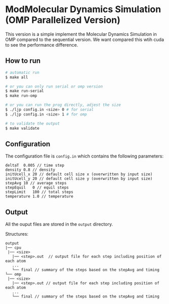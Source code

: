 # ModMolecular Dynamics Simulation (OMP Parallelized Version)

This version is a simple implement the Molecular Dynamics Simulation in OMP compared to the sequential version.
We want compared this wtih cuda to see the performance difference.

## How to run

```bash
# automatic run
$ make all

# or you can only run serial or omp version
$ make run-serial
$ make run-omp

# or you can run the prog directly, adjest the size
$ ./ljp config.in <size> 0 # for serial
$ ./ljp config.in <size> 1 # for omp

# to validate the output
$ make validate
```

## Configuration

The configuration file is `config.in` which contains the following parameters:

```
deltaT  0.005 // time step
density	0.8 // density
initUcell_x	20 // default cell size x (overwritten by input size)
initUcell_y	20 // default cell size y (overwritten by input size)
stepAvg 10 // average steps
stepEquil   0 // equil steps
stepLimit   100 // total steps
temperature 1.0 // temperature
```

## Output

All the ouput files are stored in the `output` directory.

Structures:
```
output
|── cpu
 |── <size>
   |── <step>.out  // output file for each step including position of each atom
   ...
   └── final // summary of the steps based on the stepAvg and timing
└── omp
 |── <size>
   |── <step>.out // output file for each step including position of each atom
   ...
   └── final // summary of the steps based on the stepAvg and timing
```